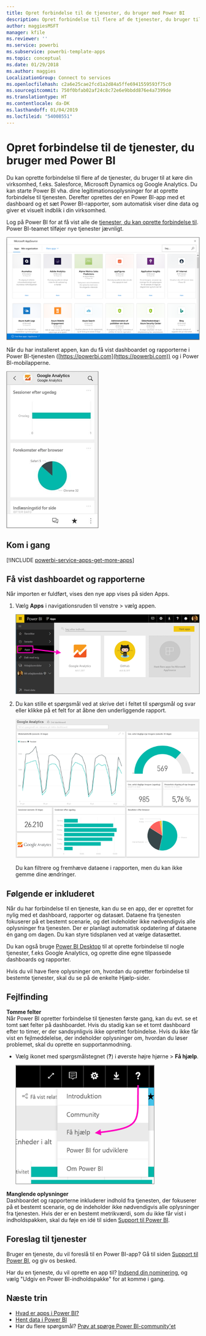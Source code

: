 ```yaml
---
title: Opret forbindelse til de tjenester, du bruger med Power BI
description: Opret forbindelse til flere af de tjenester, du bruger til at køre din virksomhed, f.eks. Salesforce, Microsoft Dynamics CRM og Google Analytics.
author: maggiesMSFT
manager: kfile
ms.reviewer: ''
ms.service: powerbi
ms.subservice: powerbi-template-apps
ms.topic: conceptual
ms.date: 01/29/2018
ms.author: maggies
LocalizationGroup: Connect to services
ms.openlocfilehash: c2a6e25cae2fcd1a2d84a5ffe6941559593f75c0
ms.sourcegitcommit: 750f0bfab02af24c8c72e6e9bbdd876e4a7399de
ms.translationtype: HT
ms.contentlocale: da-DK
ms.lasthandoff: 01/04/2019
ms.locfileid: "54008551"
---
```

# <a name="connect-to-the-services-you-use-with-power-bi"></a>Opret forbindelse til de tjenester, du bruger med Power BI
Du kan oprette forbindelse til flere af de tjenester, du bruger til at køre din virksomhed, f.eks. Salesforce, Microsoft Dynamics og Google Analytics. Du kan starte Power BI vha. dine legitimationsoplysninger for at oprette forbindelse til tjenesten. Derefter oprettes der en Power BI-app med et dashboard og et sæt Power BI-rapporter, som automatisk viser dine data og giver et visuelt indblik i din virksomhed.


Log på Power BI for at få vist alle de [tjenester, du kan oprette forbindelse til](https://app.powerbi.com/getdata/services). Power BI-teamet tilføjer nye tjenester jævnligt.

![AppSource-apps](media/service-connect-to-services/overview.png)

Når du har installeret appen, kan du få vist dashboardet og rapporterne i Power BI-tjenesten ([https://powerbi.com](https://powerbi.com)) og i Power BI-mobilapperne. 

![Google Analytics-app i Power BI-mobilappen](media/service-connect-to-services/power-bi-service-mobile-app-240.png)

## <a name="get-started"></a>Kom i gang
[!INCLUDE [powerbi-service-apps-get-more-apps](./includes/powerbi-service-apps-get-more-apps.md)]

## <a name="view-the-dashboard-and-reports"></a>Få vist dashboardet og rapporterne
Når importen er fuldført, vises den nye app vises på siden Apps.

1. Vælg **Apps** i navigationsruden til venstre > vælg appen.
   
     ![Siden Apps](media/service-connect-to-services/power-bi-service-apps-open-app.png)
2. Du kan stille et spørgsmål ved at skrive det i feltet til spørgsmål og svar eller klikke på et felt for at åbne den underliggende rapport. 
   
    ![Google Analytics-dashboard](media/service-connect-to-services/googleanalytics2.png)
   
    Du kan filtrere og fremhæve dataene i rapporten, men du kan ikke gemme dine ændringer.

## <a name="whats-included"></a>Følgende er inkluderet
Når du har forbindelse til en tjeneste, kan du se en app, der er oprettet for nylig med et dashboard, rapporter og datasæt. Dataene fra tjenesten fokuserer på et bestemt scenarie, og det indeholder ikke nødvendigvis alle oplysninger fra tjenesten. Der er planlagt automatisk opdatering af dataene én gang om dagen. Du kan styre tidsplanen ved at vælge datasættet.

Du kan også bruge [Power BI Desktop](desktop-get-the-desktop.md) til at oprette forbindelse til nogle tjenester, f.eks Google Analytics, og oprette dine egne tilpassede dashboards og rapporter.  

Hvis du vil have flere oplysninger om, hvordan du opretter forbindelse til bestemte tjenester, skal du se på de enkelte Hjælp-sider.

## <a name="troubleshooting"></a>Fejlfinding
**Tomme felter**  
Når Power BI opretter forbindelse til tjenesten første gang, kan du evt. se et tomt sæt felter på dashboardet. Hvis du stadig kan se et tomt dashboard efter to timer, er der sandsynligvis ikke oprettet forbindelse. Hvis du ikke får vist en fejlmeddelelse, der indeholder oplysninger om, hvordan du løser problemet, skal du oprette en supportanmodning.

* Vælg ikonet med spørgsmålstegnet (**?**) i øverste højre hjørne > **Få hjælp**.
  
    ![Få hjælp-ikonet](media/service-connect-to-services/power-bi-service-get-help.png)

**Manglende oplysninger**  
Dashboardet og rapporterne inkluderer indhold fra tjenesten, der fokuserer på et bestemt scenarie, og de indeholder ikke nødvendigvis alle oplysninger fra tjenesten. Hvis der er en bestemt metrikværdi, som du ikke får vist i indholdspakken, skal du føje en idé til siden [Support til Power BI](https://support.powerbi.com/forums/265200-power-bi).

## <a name="suggesting-services"></a>Foreslag til tjenester
Bruger en tjeneste, du vil foreslå til en Power BI-app? Gå til siden [Support til Power BI](https://support.powerbi.com/forums/265200-power-bi), og giv os besked.

Har du en tjeneste, du vil oprette en app til? [Indsend din nominering](https://azure.microsoft.com/marketplace/programs/certified/apply/), og vælg "Udgiv en Power BI-indholdspakke" for at komme i gang.

## <a name="next-steps"></a>Næste trin
* [Hvad er apps i Power BI?](service-install-use-apps.md)
* [Hent data i Power BI](service-get-data.md)
* Har du flere spørgsmål? [Prøv at spørge Power BI-community'et](http://community.powerbi.com/)

